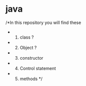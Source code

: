 # java
/*In this repository you will find these
 * 1. class ?
 * 2. Object ?
 * 3. constructor
 * 4. Control statement 
 * 5. methods
 */
